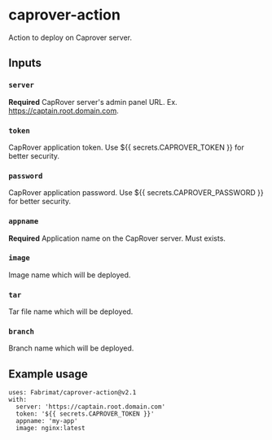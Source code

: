 # caprover-action
Action to deploy on Caprover server.


## Inputs

### `server`

**Required** CapRover server's admin panel URL. Ex. https://captain.root.domain.com.

### `token`

CapRover application token. Use ${{ secrets.CAPROVER_TOKEN }} for better security.
### `password`

CapRover application password. Use ${{ secrets.CAPROVER_PASSWORD }} for better security.

### `appname`

**Required** Application name on the CapRover server. Must exists.

### `image`

Image name which will be deployed.
### `tar`

Tar file name which will be deployed.
### `branch`

Branch name which will be deployed.


## Example usage
```
uses: Fabrimat/caprover-action@v2.1
with:
  server: 'https://captain.root.domain.com'
  token: '${{ secrets.CAPROVER_TOKEN }}'
  appname: 'my-app'
  image: nginx:latest
```
